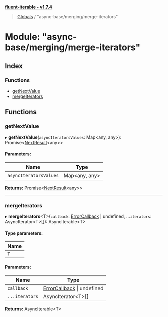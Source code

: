 **[fluent-iterable - v1.7.4](../README.md)**

> [Globals](../README.md) / "async-base/merging/merge-iterators"

# Module: "async-base/merging/merge-iterators"

## Index

### Functions

* [getNextValue](_async_base_merging_merge_iterators_.md#getnextvalue)
* [mergeIterators](_async_base_merging_merge_iterators_.md#mergeiterators)

## Functions

### getNextValue

▸ **getNextValue**(`asyncIteratorsValues`: Map\<any, any>): Promise\<[NextResult](../interfaces/_async_base_merging_merge_types_.nextresult.md)\<any>>

#### Parameters:

Name | Type |
------ | ------ |
`asyncIteratorsValues` | Map\<any, any> |

**Returns:** Promise\<[NextResult](../interfaces/_async_base_merging_merge_types_.nextresult.md)\<any>>

___

### mergeIterators

▸ **mergeIterators**\<T>(`callback`: [ErrorCallback](../interfaces/_types_base_.errorcallback.md) \| undefined, ...`iterators`: AsyncIterator\<T>[]): AsyncIterable\<T>

#### Type parameters:

Name |
------ |
`T` |

#### Parameters:

Name | Type |
------ | ------ |
`callback` | [ErrorCallback](../interfaces/_types_base_.errorcallback.md) \| undefined |
`...iterators` | AsyncIterator\<T>[] |

**Returns:** AsyncIterable\<T>
